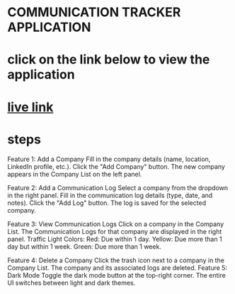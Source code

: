 # COMMUNICATION TRACKER APPLICATION
# click on the link below to view the application

# [live link](https://dhanushyentnt.netlify.app/)

# steps

Feature 1: Add a Company
Fill in the company details (name, location, LinkedIn profile, etc.).
Click the "Add Company" button.
The new company appears in the Company List on the left panel.

Feature 2: Add a Communication Log
Select a company from the dropdown in the right panel.
Fill in the communication log details (type, date, and notes).
Click the "Add Log" button.
The log is saved for the selected company.

Feature 3: View Communication Logs
Click on a company in the Company List.
The Communication Logs for that company are displayed in the right panel.
Traffic Light Colors:
Red: Due within 1 day.
Yellow: Due more than 1 day but within 1 week.
Green: Due more than 1 week.

Feature 4: Delete a Company
Click the trash icon next to a company in the Company List.
The company and its associated logs are deleted.
Feature 5: Dark Mode
Toggle the dark mode button at the top-right corner.
The entire UI switches between light and dark themes.
